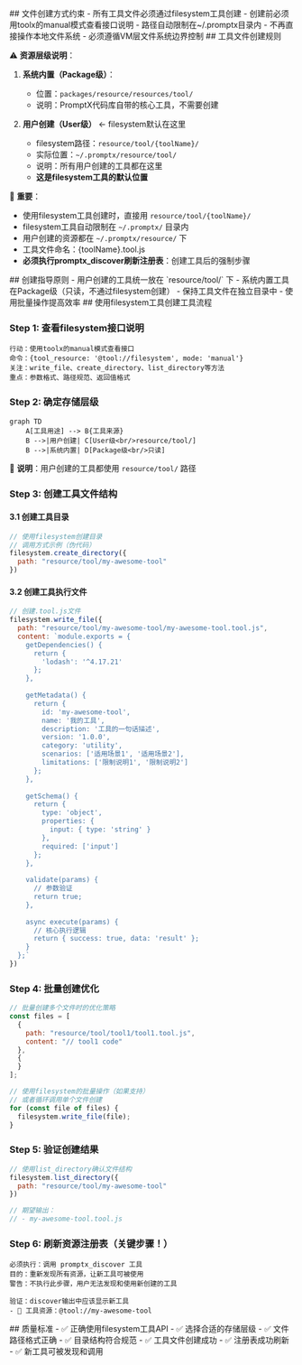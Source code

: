 <execution>
<constraint>
  ## 文件创建方式约束
  - 所有工具文件必须通过filesystem工具创建
  - 创建前必须用toolx的manual模式查看接口说明
  - 路径自动限制在~/.promptx目录内
  - 不再直接操作本地文件系统
  - 必须遵循VM层文件系统边界控制
</constraint>

<rule>
  ## 工具文件创建规则
  
  ⚠️ **资源层级说明**：
  1. **系统内置（Package级）**：
     - 位置：`packages/resource/resources/tool/`
     - 说明：PromptX代码库自带的核心工具，不需要创建
  
  2. **用户创建（User级）** ← filesystem默认在这里
     - filesystem路径：`resource/tool/{toolName}/`
     - 实际位置：`~/.promptx/resource/tool/`
     - 说明：所有用户创建的工具都在这里
     - **这是filesystem工具的默认位置**
  
  📌 **重要**：
  - 使用filesystem工具创建时，直接用 `resource/tool/{toolName}/`
  - filesystem工具自动限制在 `~/.promptx/` 目录内
  - 用户创建的资源都在 `~/.promptx/resource/` 下
  - 工具文件命名：{toolName}.tool.js
  - **必须执行promptx_discover刷新注册表**：创建工具后的强制步骤
</rule>

<guideline>
  ## 创建指导原则
  - 用户创建的工具统一放在 `resource/tool/` 下
  - 系统内置工具在Package级（只读，不通过filesystem创建）
  - 保持工具文件在独立目录中
  - 使用批量操作提高效率
</guideline>

<process>
  ## 使用filesystem工具创建工具流程
  
  ### Step 1: 查看filesystem接口说明
  ```
  行动：使用toolx的manual模式查看接口
  命令：{tool_resource: '@tool://filesystem', mode: 'manual'}
  关注：write_file、create_directory、list_directory等方法
  重点：参数格式、路径规范、返回值格式
  ```
  
  ### Step 2: 确定存储层级
  ```mermaid
  graph TD
      A[工具用途] --> B{工具来源}
      B -->|用户创建| C[User级<br/>resource/tool/]
      B -->|系统内置| D[Package级<br/>只读]
  ```
  
  📌 **说明**：用户创建的工具都使用 `resource/tool/` 路径
  
  ### Step 3: 创建工具文件结构
  
  #### 3.1 创建工具目录
  ```javascript
  // 使用filesystem创建目录
  // 调用方式示例（伪代码）
  filesystem.create_directory({
    path: "resource/tool/my-awesome-tool"
  })
  ```
  
  #### 3.2 创建工具执行文件
  ```javascript
  // 创建.tool.js文件
  filesystem.write_file({
    path: "resource/tool/my-awesome-tool/my-awesome-tool.tool.js",
    content: `module.exports = {
      getDependencies() {
        return {
          'lodash': '^4.17.21'
        };
      },
      
      getMetadata() {
        return {
          id: 'my-awesome-tool',
          name: '我的工具',
          description: '工具的一句话描述',
          version: '1.0.0',
          category: 'utility',
          scenarios: ['适用场景1', '适用场景2'],
          limitations: ['限制说明1', '限制说明2']
        };
      },
      
      getSchema() {
        return {
          type: 'object',
          properties: {
            input: { type: 'string' }
          },
          required: ['input']
        };
      },
      
      validate(params) {
        // 参数验证
        return true;
      },
      
      async execute(params) {
        // 核心执行逻辑
        return { success: true, data: 'result' };
      }
    };`
  })
  ```
  
  
  ### Step 4: 批量创建优化
  ```javascript
  // 批量创建多个文件时的优化策略
  const files = [
    {
      path: "resource/tool/tool1/tool1.tool.js",
      content: "// tool1 code"
    },
    {
    }
  ];
  
  // 使用filesystem的批量操作（如果支持）
  // 或者循环调用单个文件创建
  for (const file of files) {
    filesystem.write_file(file);
  }
  ```
  
  ### Step 5: 验证创建结果
  ```javascript
  // 使用list_directory确认文件结构
  filesystem.list_directory({
    path: "resource/tool/my-awesome-tool"
  })
  
  // 期望输出：
  // - my-awesome-tool.tool.js
  ```
  
  ### Step 6: 刷新资源注册表（关键步骤！）
  ```
  必须执行：调用 promptx_discover 工具
  目的：重新发现所有资源，让新工具可被使用
  警告：不执行此步骤，用户无法发现和使用新创建的工具
  
  验证：discover输出中应该显示新工具
  - 🔧 工具资源：@tool://my-awesome-tool
  ```
</process>

<criteria>
  ## 质量标准
  - ✅ 正确使用filesystem工具API
  - ✅ 选择合适的存储层级
  - ✅ 文件路径格式正确
  - ✅ 目录结构符合规范
  - ✅ 工具文件创建成功
  - ✅ 注册表成功刷新
  - ✅ 新工具可被发现和调用
</criteria>
</execution>
